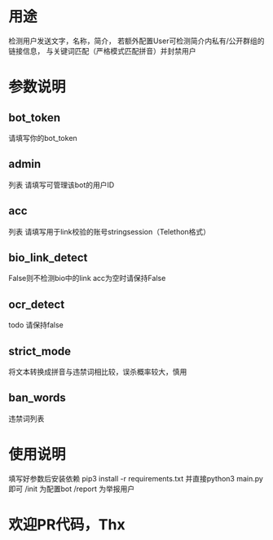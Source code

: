 # 用途
检测用户发送文字，名称，简介，
若额外配置User可检测简介内私有/公开群组的链接信息，
与关键词匹配（严格模式匹配拼音）并封禁用户
# 参数说明
## bot_token 
请填写你的bot_token
## admin
列表 请填写可管理该bot的用户ID
## acc
列表 请填写用于link校验的账号stringsession（Telethon格式）
## bio_link_detect
False则不检测bio中的link acc为空时请保持False
## ocr_detect
todo 请保持false
## strict_mode
将文本转换成拼音与违禁词相比较，误杀概率较大，慎用 
## ban_words
违禁词列表

# 使用说明
填写好参数后安装依赖
pip3 install -r requirements.txt 
并直接python3 main.py即可
/init 为配置bot
/report 为举报用户

# 欢迎PR代码，Thx